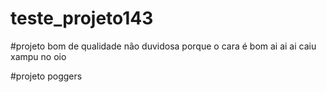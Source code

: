 # teste_projeto143

#projeto bom de qualidade não duvidosa porque o cara é bom ai ai ai caiu xampu no oio


#projeto poggers
